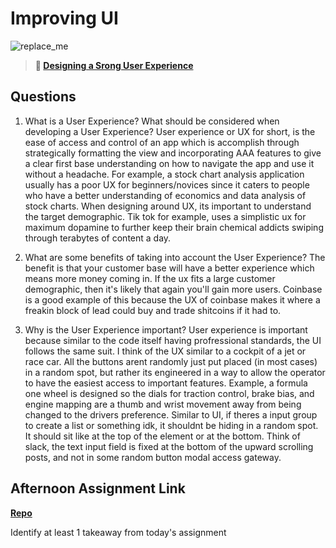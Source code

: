 # Improving UI

![replace_me](https://codeworks.blob.core.windows.net/public/assets/img/illustrations/placeholder.svg)

> **📖 [Designing a Srong User Experience](https://codeworksacademy.com/fs-student-guide/resources/wk7/03-Creating-Good-UX)**

## Questions

1. What is a User Experience? What should be considered when developing a User Experience?
User experience or UX for short, is the ease of access and control of an app which is accomplish through strategically formatting the view and incorporating AAA features to give a clear first base understanding on how to navigate the app and use it without a headache. For example, a stock chart analysis application usually has a poor UX for beginners/novices since it caters to people who have a better understanding of economics and data analysis of stock charts. When designing around UX, its important to understand the target demographic. Tik tok for example, uses a simplistic ux for maximum dopamine to further keep their brain chemical addicts swiping through terabytes of content a day.

2. What are some benefits of taking into account the User Experience?
  The benefit is that your customer base will have a better experience which means more money coming in. If the ux fits a large customer demographic, then it's likely that again you'll gain more users. Coinbase is a good example of this because the UX of coinbase makes it where a freakin block of lead could buy and trade shitcoins if it had to. 

3. Why is the User Experience important?
  User experience is important because similar to the code itself having profressional standards, the UI follows the same suit. I think of the UX similar to a cockpit of a jet or race car. All the buttons arent randomly just put placed (in most cases) in a random spot, but rather its engineered in a way to allow the operator to have the easiest access to important features. Example, a formula one wheel is designed so the dials for traction control, brake bias, and engine mapping are a thumb and wrist movement away from being changed to the drivers preference. Similar to UI, if theres a input group to create a list or something idk, it shouldnt be hiding in a random spot. It should sit like at the top of the element or at the bottom. Think of slack, the text input field is fixed at the bottom of the upward scrolling posts, and not in some random button modal access gateway.

## Afternoon Assignment Link

**[Repo](https://github.com/Omanmano2/<ASSIGNMENT_REPO>)**

Identify at least 1 takeaway from today's assignment
